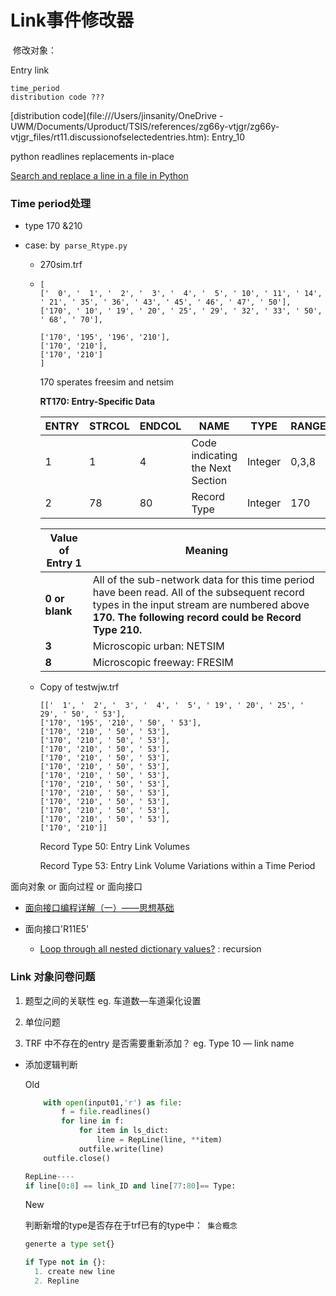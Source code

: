 # Link事件修改器

 修改对象：

Entry link 

```
time_period
distribution code ???

```

[distribution code](file:///Users/jinsanity/OneDrive - UWM/Documents/Uproduct/TSIS/references/zg66y-vtjgr/zg66y-vtjgr_files/rt11.discussionofselectedentries.htm): Entry_10

python readlines replacements in-place

[Search and replace a line in a file in Python](https://stackoverflow.com/questions/39086/search-and-replace-a-line-in-a-file-in-python)

### Time  period处理

*  type 170 &210 

* case: by` parse_Rtype.py`

  * 270sim.trf

  * ```
    [
    ['  0', '  1', '  2', '  3', '  4', '  5', ' 10', ' 11', ' 14', ' 21', ' 35', ' 36', ' 43', ' 45', ' 46', ' 47', ' 50'], 
    ['170', ' 10', ' 19', ' 20', ' 25', ' 29', ' 32', ' 33', ' 50', ' 68', ' 70'], 
    
    ['170', '195', '196', '210'], 
    ['170', '210'], 
    ['170', '210']
    ]
    ```

    170 sperates freesim and netsim

    **RT170: Entry-Specific Data**

    

    | **ENTRY** | **STRCOL** | **ENDCOL** | **NAME**                         | **TYPE** | **RANGE** | **UNITS**      | **DEFAULT** |
    | --------- | ---------- | ---------- | -------------------------------- | -------- | --------- | -------------- | ----------- |
    | 1         | 1          | 4          | Code indicating the Next Section | Integer  | 0,3,8     | Not Applicable | 0           |
    | 2         | 78         | 80         | Record Type                      | Integer  | 170       | Not Applicable | None        |

    | **Value of Entry 1** | **Meaning**                                                  |
    | -------------------- | ------------------------------------------------------------ |
    | **0 or blank**       | All of the sub-network data for this time period have been read. All of the subsequent record types in the input stream are numbered above **170. The following record could be Record Type 210.** |
    | **3**                | Microscopic urban: NETSIM                                    |
    | **8**                | Microscopic freeway: FRESIM                                  |

  * Copy of testwjw.trf

    ```
    [['  1', '  2', '  3', '  4', '  5', ' 19', ' 20', ' 25', ' 29', ' 50', ' 53'], 
    ['170', '195', '210', ' 50', ' 53'], 
    ['170', '210', ' 50', ' 53'], 
    ['170', '210', ' 50', ' 53'], 
    ['170', '210', ' 50', ' 53'], 
    ['170', '210', ' 50', ' 53'], 
    ['170', '210', ' 50', ' 53'], 
    ['170', '210', ' 50', ' 53'], 
    ['170', '210', ' 50', ' 53'], 
    ['170', '210', ' 50', ' 53'], 
    ['170', '210', ' 50', ' 53'], 
    ['170', '210', ' 50', ' 53'], 
    ['170', '210', ' 50', ' 53'], 
    ['170', '210']]
    ```

    Record Type 50: Entry Link Volumes

    Record Type 53: Entry Link Volume Variations within a Time Period

     

  





面向对象 or 面向过程 or 面向接口

* [面向接口编程详解（一）——思想基础](https://www.cnblogs.com/leoo2sk/archive/2008/04/10/1146447.html) 

* 面向接口'R11E5'

  * [Loop through all nested dictionary values?](https://stackoverflow.com/questions/10756427/loop-through-all-nested-dictionary-values)  : recursion

  

### Link 对象问卷问题

1. 题型之间的关联性 
   eg. 车道数—车道渠化设置
2. 单位问题

3. TRF 中不存在的entry 是否需要重新添加？
   eg. Type 10 — link name

* 添加逻辑判断

  Old

  ```python
      with open(input01,'r') as file:
          f = file.readlines()
          for line in f:
              for item in ls_dict:
                  line = RepLine(line, **item)        
              outfile.write(line)
      outfile.close()
  
  RepLine----
  if line[0:8] == link_ID and line[77:80]== Type:
  ```

  New

  判断新增的type是否存在于trf已有的type中：` 集合概念`

  ```python
  generte a type set{}
  
  if Type not in {}:
    1. create new line
    2. Repline
  
  
  ```

  